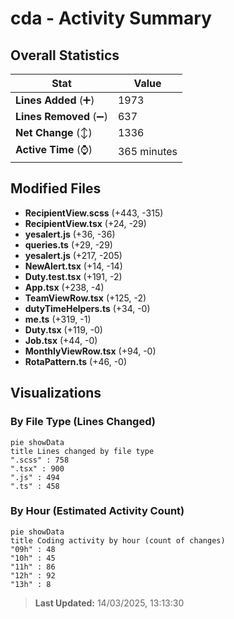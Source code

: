 # cda - Activity Summary 

## Overall Statistics

| Stat                   | Value                                                             |
| ---------------------- | ----------------------------------------------------------------- |
| **Lines Added** (➕)   | 1973                                          |
| **Lines Removed** (➖) | 637                                        |
| **Net Change** (↕)    | 1336                |
| **Active Time** (⌚)   | 365 minutes |


## Modified Files
- **RecipientView.scss** (+443, -315)
- **RecipientView.tsx** (+24, -29)
- **yesalert.js** (+36, -36)
- **queries.ts** (+29, -29)
- **yesalert.js** (+217, -205)
- **NewAlert.tsx** (+14, -14)
- **Duty.test.tsx** (+191, -2)
- **App.tsx** (+238, -4)
- **TeamViewRow.tsx** (+125, -2)
- **dutyTimeHelpers.ts** (+34, -0)
- **me.ts** (+319, -1)
- **Duty.tsx** (+119, -0)
- **Job.tsx** (+44, -0)
- **MonthlyViewRow.tsx** (+94, -0)
- **RotaPattern.ts** (+46, -0)

## Visualizations

### By File Type (Lines Changed)

```mermaid
pie showData
title Lines changed by file type
".scss" : 758
".tsx" : 900
".js" : 494
".ts" : 458
```

### By Hour (Estimated Activity Count)

```mermaid
pie showData
title Coding activity by hour (count of changes)
"09h" : 48
"10h" : 45
"11h" : 86
"12h" : 92
"13h" : 8
```


> **Last Updated:** 14/03/2025, 13:13:30